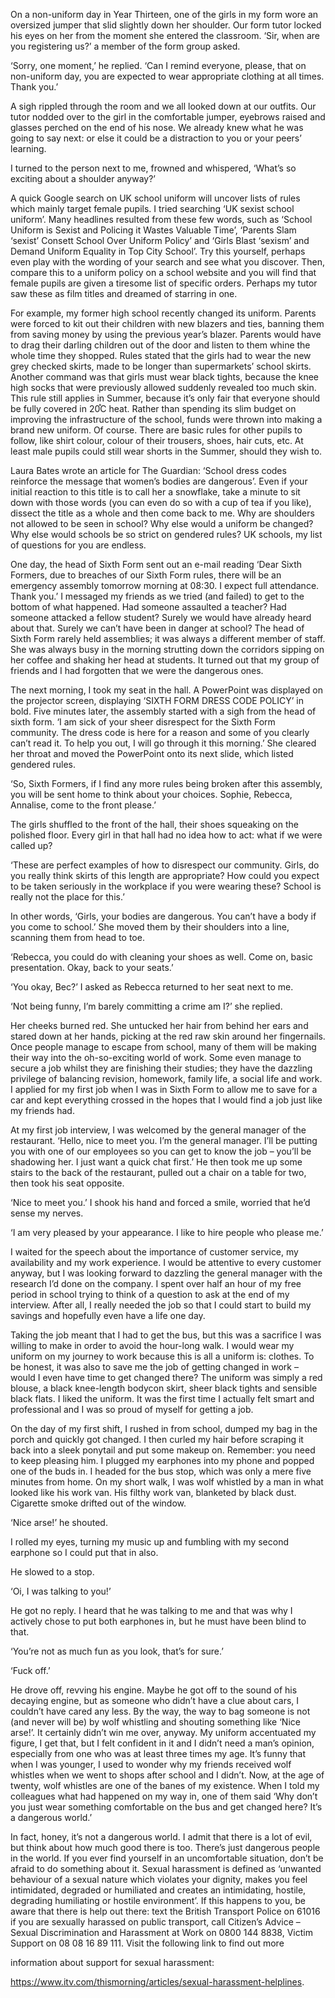 On a non-uniform day in Year Thirteen, one of the girls in my form wore an oversized jumper
that slid slightly down her shoulder. Our form tutor locked his eyes on her from the moment
she entered the classroom. ‘Sir, when are you registering us?’ a member of the form group
asked.

‘Sorry, one moment,’ he replied. ‘Can I remind everyone, please, that on non-uniform day,
you are expected to wear appropriate clothing at all times. Thank you.’

A sigh rippled through the room and we all looked down at our outfits. Our tutor nodded over
to the girl in the comfortable jumper, eyebrows raised and glasses perched on the end of his
nose. We already knew what he was going to say next: or else it could be a distraction to
you or your peers’ learning.

I turned to the person next to me, frowned and whispered, ‘What’s so exciting about a
shoulder anyway?’

A quick Google search on UK school uniform will uncover lists of rules which mainly target
female pupils. I tried searching ‘UK sexist school uniform’. Many headlines resulted from
these few words, such as ‘School Uniform is Sexist and Policing it Wastes Valuable Time’,
‘Parents Slam ‘sexist’ Consett School Over Uniform Policy’ and ‘Girls Blast ‘sexism’ and
Demand Uniform Equality in Top City School’. Try this yourself, perhaps even play with the
wording of your search and see what you discover. Then, compare this to a uniform policy
on a school website and you will find that female pupils are given a tiresome list of specific
orders. Perhaps my tutor saw these as film titles and dreamed of starring in one.

For example, my former high school recently changed its uniform. Parents were forced to kit
out their children with new blazers and ties, banning them from saving money by using the
previous year’s blazer. Parents would have to drag their darling children out of the door and
listen to them whine the whole time they shopped. Rules stated that the girls had to wear the
new grey checked skirts, made to be longer than supermarkets’ school skirts. Another
command was that girls must wear black tights, because the knee high socks that were
previously allowed suddenly revealed too much skin. This rule still applies in Summer,
because it’s only fair that everyone should be fully covered in 20֯C heat. Rather than
spending its slim budget on improving the infrastructure of the school, funds were thrown
into making a brand new uniform. Of course. There are basic rules for other pupils to follow,
like shirt colour, colour of their trousers, shoes, hair cuts, etc. At least male pupils could still
wear shorts in the Summer, should they wish to.

Laura Bates wrote an article for The Guardian: ‘School dress codes reinforce the message
that women’s bodies are dangerous’. Even if your initial reaction to this title is to call her a
snowflake, take a minute to sit down with those words (you can even do so with a cup of tea
if you like), dissect the title as a whole and then come back to me. Why are shoulders not
allowed to be seen in school? Why else would a uniform be changed? Why else would
schools be so strict on gendered rules? UK schools, my list of questions for you are
endless.

One day, the head of Sixth Form sent out an e-mail reading ‘Dear Sixth Formers, due to
breaches of our Sixth Form rules, there will be an emergency assembly tomorrow morning at
08:30. I expect full attendance. Thank you.’ I messaged my friends as we tried (and failed) to
get to the bottom of what happened. Had someone assaulted a teacher? Had someone
attacked a fellow student? Surely we would have already heard about that. Surely we can’t
have been in danger at school? The head of Sixth Form rarely held assemblies; it was
always a different member of staff. She was always busy in the morning strutting down the
corridors sipping on her coffee and shaking her head at students. It turned out that my group
of friends and I had forgotten that we were the dangerous ones.

The next morning, I took my seat in the hall. A PowerPoint was displayed on the projector
screen, displaying ‘SIXTH FORM DRESS CODE POLICY’ in bold. Five minutes later, the
assembly started with a sigh from the head of sixth form. ‘I am sick of your sheer disrespect
for the Sixth Form community. The dress code is here for a reason and some of you clearly
can’t read it. To help you out, I will go through it this morning.’ She cleared her throat and
moved the PowerPoint onto its next slide, which listed gendered rules.

‘So, Sixth Formers, if I find any more rules being broken after this assembly, you will be sent
home to think about your choices. Sophie, Rebecca, Annalise, come to the front please.’

The girls shuffled to the front of the hall, their shoes squeaking on the polished floor. Every
girl in that hall had no idea how to act: what if we were called up?

‘These are perfect examples of how to disrespect our community. Girls, do you really think
skirts of this length are appropriate? How could you expect to be taken seriously in the
workplace if you were wearing these? School is really not the place for this.’

In other words, ‘Girls, your bodies are dangerous. You can’t have a body if you come to
school.’ She moved them by their shoulders into a line, scanning them from head to toe.

‘Rebecca, you could do with cleaning your shoes as well. Come on, basic presentation.
Okay, back to your seats.’

‘You okay, Bec?’ I asked as Rebecca returned to her seat next to me.

‘Not being funny, I’m barely committing a crime am I?’ she replied.

Her cheeks burned red. She untucked her hair from behind her ears and stared down at her
hands, picking at the red raw skin around her fingernails. Once people manage to escape
from school, many of them will be making their way into the oh-so-exciting world of work.
Some even manage to secure a job whilst they are finishing their studies; they have the
dazzling privilege of balancing revision, homework, family life, a social life and work. I
applied for my first job when I was in Sixth Form to allow me to save for a car and kept
everything crossed in the hopes that I would find a job just like my friends had.

At my first job interview, I was welcomed by the general manager of the restaurant. ‘Hello,
nice to meet you. I’m the general manager. I’ll be putting you with one of our employees so
you can get to know the job – you’ll be shadowing her. I just want a quick chat first.’ He then
took me up some stairs to the back of the restaurant, pulled out a chair on a table for two,
then took his seat opposite.

‘Nice to meet you.’ I shook his hand and forced a smile, worried that he’d sense my nerves.

‘I am very pleased by your appearance. I like to hire people who please me.’

I waited for the speech about the importance of customer service, my availability and my
work experience. I would be attentive to every customer anyway, but I was looking forward to
dazzling the general manager with the research I’d done on the company. I spent over half
an hour of my free period in school trying to think of a question to ask at the end of my
interview. After all, I really needed the job so that I could start to build my savings and
hopefully even have a life one day.

Taking the job meant that I had to get the bus, but this was a sacrifice I was willing to make
in order to avoid the hour-long walk. I would wear my uniform on my journey to work
because this is all a uniform is: clothes. To be honest, it was also to save me the job of
getting changed in work – would I even have time to get changed there? The uniform was
simply a red blouse, a black knee-length bodycon skirt, sheer black tights and sensible black
flats. I liked the uniform. It was the first time I actually felt smart and professional and I was
so proud of myself for getting a job.

On the day of my first shift, I rushed in from school, dumped my bag in the porch and quickly
got changed. I then curled my hair before scraping it back into a sleek ponytail and put some
makeup on. Remember: you need to keep pleasing him. I plugged my earphones into my
phone and popped one of the buds in. I headed for the bus stop, which was only a mere five
minutes from home. On my short walk, I was wolf whistled by a man in what looked like his
work van. His filthy work van, blanketed by black dust. Cigarette smoke drifted out of the
window.

‘Nice arse!’ he shouted.

I rolled my eyes, turning my music up and fumbling with my second earphone so I could put
that in also.

He slowed to a stop.

‘Oi, I was talking to you!’

He got no reply. I heard that he was talking to me and that was why I actively chose to put
both earphones in, but he must have been blind to that.

‘You’re not as much fun as you look, that’s for sure.’

‘Fuck off.’

He drove off, revving his engine. Maybe he got off to the sound of his decaying engine, but
as someone who didn’t have a clue about cars, I couldn’t have cared any less. By the way,
the way to bag someone is not (and never will be) by wolf whistling and shouting something
like ‘Nice arse!’. It certainly didn’t win me over, anyway. My uniform accentuated my figure, I
get that, but I felt confident in it and I didn’t need a man’s opinion, especially from one who
was at least three times my age. It’s funny that when I was younger, I used to wonder why
my friends received wolf whistles when we went to shops after school and I didn’t. Now, at
the age of twenty, wolf whistles are one of the banes of my existence.
When I told my colleagues what had happened on my way in, one of them said ‘Why don’t
you just wear something comfortable on the bus and get changed here? It’s a dangerous
world.’

In fact, honey, it’s not a dangerous world. I admit that there is a lot of evil, but think about
how much good there is too. There’s just dangerous people in the world. If you ever find
yourself in an uncomfortable situation, don’t be afraid to do something about it. Sexual
harassment is defined as ‘unwanted behaviour of a sexual nature which violates your dignity,
makes you feel intimidated, degraded or humiliated and creates an intimidating, hostile,
degrading humiliating or hostile environment’. If this happens to you, be aware that there is
help out there: text the British Transport Police on 61016 if you are sexually harassed on
public transport, call Citizen’s Advice – Sexual Discrimination and Harassment at Work on
0800 144 8838, Victim Support on 08 08 16 89 111. Visit the following link to find out more

information about support for sexual harassment:

https://www.itv.com/thismorning/articles/sexual-harassment-helplines.
